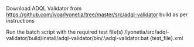 Download ADQL Validator from https://github.com/ivoa/lyonetia/tree/master/src/adql-validator
build as per instructions

Run the batch script with the required test file(s)
/lyonetia/src/adql-validator/build/install/adql-validator/bin/.\adql-validator.bat {test_file}.xml